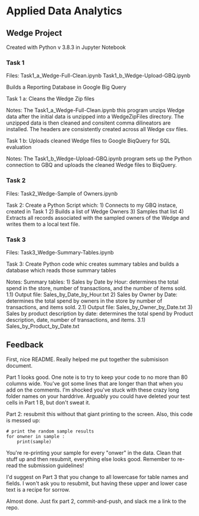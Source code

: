# Applied Data Analytics
## Wedge Project
Created with Python v 3.8.3 in Jupyter Notebook

### Task 1
Files:
	Task1_a_Wedge-Full-Clean.ipynb
	Task1_b_Wedge-Upload-GBQ.ipynb

Builds a Reporting Database in Google Big Query

Task 1 a:
	Cleans the Wedge Zip files

Notes:
	The Task1_a_Wedge-Full-Clean.ipynb this program unzips Wedge data after the initial data is unzipped into 
	a WedgeZipFiles directory. The unzipped data is then cleaned and consitent comma dilineators are installed.
	The headers are consistently created across all Wedge csv files.

Task 1 b:
	Uploads cleaned Wedge files to Google BiqQuery for SQL evaluation
	
Notes:
	The Task1_b_Wedge-Upload-GBQ.ipynb program sets up the Python connection to GBQ and uploads the cleaned
	Wedge files to BiqQuery.

### Task 2
Files:
	Task2_Wedge-Sample of Owners.ipynb

Task 2:
	Create a Python Script which:
		1) Connects to my GBQ instace, created in Task 1
		2) Builds a list of Wedge Owners
		3) Samples that list
		4) Extracts all records associated with the sampled owners of the Wedge and writes them to a 
			local text file.
	

### Task 3
Files: 
Task3_Wedge-Summary-Tables.ipynb

Task 3:
	Create Python code whic creates summary tables and builds a database which reads those summary tables
	
Notes:
	Summary tables:
		1) Sales by Date by Hour: determines the total spend in the store, number of transactions, and the number of 
			items sold.
			1.1) Output file: Sales_by_Date_by_Hour.txt
		2) Sales by Owner by Date: determines the total spend by owners in the store by number of transactions, and 
			items sold.
			2.1) Output file: Sales_by_Owner_by_Date.txt
		3) Sales by product description by date: determines the total spend by Product description, date, number of transactions,
			and items.
			3.1) Sales_by_Product_by_Date.txt
			
			
## Feedback

First, nice README. Really helped me put together the submisison document. 

Part 1 looks good. One note is to try to keep your code to no more than 80 columns wide. You've got some lines that are 
longer than that when you add on the comments. I'm shocked you've stuck with these crazy long folder names on your harddrive. 
Arguably you could have deleted your test cells in Part 1 B, but don't sweat it.

Part 2: resubmit this without that giant printing to the screen. Also, this code is messed up: 
```
# print the random sample results 
for onwner in sample :
    print(sample)
```
You're re-printing your sample for every "onwer" in the data. Clean that stuff up and then resubmit, everything
else looks good. Remember to re-read the submission guidelines!

I'd suggest on Part 3 that you change to all lowercase for table names and fields. I won't ask you to 
resubmit, but having these upper and lower case text is a recipe for sorrow. 

Almost done. Just fix part 2, commit-and-push, and slack me a link to the repo.



